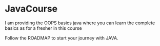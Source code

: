 # JavaCourse

I am providing the OOPS basics java where you can learn the complete basics as for a fresher in this course

Follow the ROADMAP to start your journey with JAVA.
